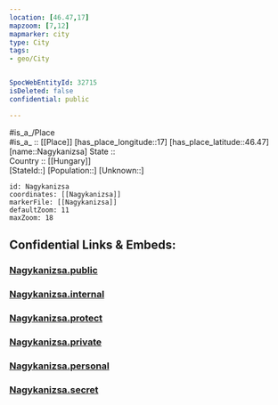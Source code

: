 ```yaml
---
location: [46.47,17] 
mapzoom: [7,12] 
mapmarker: city 
type: City
tags:
- geo/City


SpocWebEntityId: 32715
isDeleted: false
confidential: public

---
```

#is_a_/Place  
#is_a_ :: [[Place]] 
[has_place_longitude::17] 
[has_place_latitude::46.47] 
[name::Nagykanizsa] 
State ::  
Country :: [[Hungary]]  
[StateId::] 
[Population::] 
[Unknown::] 


```leaflet
id: Nagykanizsa
coordinates: [[Nagykanizsa]] 
markerFile: [[Nagykanizsa]] 
defaultZoom: 11 
maxZoom: 18
```


## Confidential Links & Embeds: 

### [Nagykanizsa.public](/_public/\Earth\Continent\Europe\Europe~East\Hungary\Counties~Hungary\Zala\counties~Zala\Nagykanizsa\CityNagykanizsa.public.md) 

### [Nagykanizsa.internal](/_internal/\Earth\Continent\Europe\Europe~East\Hungary\Counties~Hungary\Zala\counties~Zala\Nagykanizsa\CityNagykanizsa.internal.md) 

### [Nagykanizsa.protect](/_protect/\Earth\Continent\Europe\Europe~East\Hungary\Counties~Hungary\Zala\counties~Zala\Nagykanizsa\CityNagykanizsa.protect.md) 

### [Nagykanizsa.private](/_private/\Earth\Continent\Europe\Europe~East\Hungary\Counties~Hungary\Zala\counties~Zala\Nagykanizsa\CityNagykanizsa.private.md) 

### [Nagykanizsa.personal](/_personal/\Earth\Continent\Europe\Europe~East\Hungary\Counties~Hungary\Zala\counties~Zala\Nagykanizsa\CityNagykanizsa.personal.md) 

### [Nagykanizsa.secret](/_secret/\Earth\Continent\Europe\Europe~East\Hungary\Counties~Hungary\Zala\counties~Zala\Nagykanizsa\CityNagykanizsa.secret.md)

